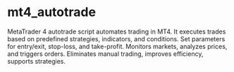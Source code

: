 # mt4_autotrade
MetaTrader 4 autotrade script automates trading in MT4. It executes trades based on predefined strategies, indicators, and conditions. Set parameters for entry/exit, stop-loss, and take-profit. Monitors markets, analyzes prices, and triggers orders. Eliminates manual trading, improves efficiency, supports strategies.
